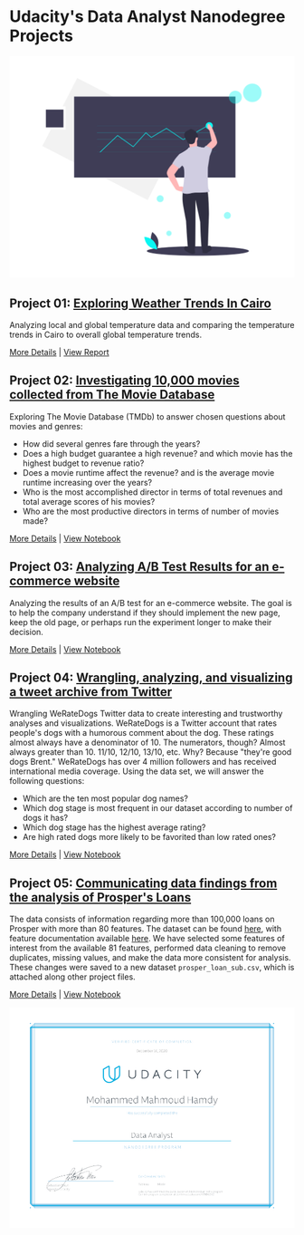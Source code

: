 # Udacity's Data Analyst Nanodegree Projects
![](img/cover.png)

## Project 01: [Exploring Weather Trends In Cairo](https://github.com/mmhamdy/udacity-dand-projects/tree/main/project1)

Analyzing local and global temperature data and comparing the temperature trends in Cairo to overall global temperature trends.

[More Details](https://github.com/mmhamdy/udacity-dand-projects/blob/main/project1/README.md) | [View Report](https://github.com/mmhamdy/udacity-dand-projects/blob/main/project1/weather_trends_cairo.pdf)

## Project 02: [Investigating 10,000 movies collected from The Movie Database](https://github.com/mmhamdy/udacity-dand-projects/tree/main/project2)

Exploring The Movie Database (TMDb) to answer chosen questions about movies and genres:
- How did several genres fare through the years?
- Does a high budget guarantee a high revenue? and which movie has the highest budget to revenue ratio?
- Does a movie runtime affect the revenue? and is the average movie runtime increasing over the years?
- Who is the most accomplished director in terms of total revenues and total average scores of his movies?
- Who are the most productive directors in terms of number of movies made?

[More Details](https://github.com/mmhamdy/udacity-dand-projects/blob/main/project2/README.md) | [View Notebook](https://github.com/mmhamdy/udacity-dand-projects/blob/main/project2/tmdb_analysis.ipynb)

## Project 03: [Analyzing A/B Test Results for an e-commerce website](https://github.com/mmhamdy/udacity-dand-projects/tree/main/project3)

Analyzing the results of an A/B test for an e-commerce website. The goal is to help the company understand if they should implement the new page, keep the old page, or perhaps run the experiment longer to make their decision.

[More Details](https://github.com/mmhamdy/udacity-dand-projects/blob/main/project3/README.md) | [View Notebook](https://github.com/mmhamdy/udacity-dand-projects/blob/main/project3/Analyze_ab_test_results_notebook.ipynb)

## Project 04: [Wrangling, analyzing, and visualizing a tweet archive from Twitter](https://github.com/mmhamdy/udacity-dand-projects/tree/main/project4)

Wrangling WeRateDogs Twitter data to create interesting and trustworthy analyses and visualizations. WeRateDogs is a Twitter account that rates people's dogs with a humorous comment about the dog. These ratings almost always have a denominator of 10. The numerators, though? Almost always greater than 10. 11/10, 12/10, 13/10, etc. Why? Because "they're good dogs Brent." WeRateDogs has over 4 million followers and has received international media coverage. Using the data set, we will answer the following questions:
- Which are the ten most popular dog names?
- Which dog stage is most frequent in our dataset according to number of dogs it has?
- Which dog stage has the highest average rating?
- Are high rated dogs more likely to be favorited than low rated ones?

[More Details](https://github.com/mmhamdy/udacity-dand-projects/blob/main/project4/README.md) | [View Notebook](https://github.com/mmhamdy/udacity-dand-projects/blob/main/project4/wrangle_act.ipynb)

## Project 05: [Communicating data findings from the analysis of Prosper's Loans](https://github.com/mmhamdy/udacity-dand-projects/tree/main/project5)

The data consists of information regarding more than 100,000 loans on Prosper with more than 80 features.
The dataset can be found [here](https://www.google.com/url?q=https://s3.amazonaws.com/udacity-hosted-downloads/ud651/prosperLoanData.csv&sa=D&ust=1608053448414000&usg=AOvVaw3QHm2jzSaCPaBUbEvUXtSg),
with feature documentation available [here](https://docs.google.com/spreadsheets/d/1gDyi_L4UvIrLTEC6Wri5nbaMmkGmLQBk-Yx3z0XDEtI/edit#gid=0). We have selected some features of interest from the available 81 features, performed data cleaning to remove duplicates, missing values, and make the data more consistent for analysis. These changes were saved to a new dataset `prosper_loan_sub.csv`, which is attached along other project files.

[More Details](https://github.com/mmhamdy/udacity-dand-projects/blob/main/project5/readme.md) | [View Notebook](https://github.com/mmhamdy/udacity-dand-projects/blob/main/project5/Project_Loans_Part1.ipynb)

![](img/certificate.jpg)
